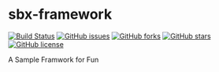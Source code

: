 # sbx-framework
[![Build Status](https://travis-ci.org/JodenHe/sbx-framework.svg?branch=master)](https://travis-ci.org/JodenHe/sbx-framework) 
[![GitHub issues](https://img.shields.io/github/issues/JodenHe/sbx-framework.svg)](https://github.com/JodenHe/sbx-framework/issues) 
[![GitHub forks](https://img.shields.io/github/forks/JodenHe/sbx-framework.svg)](https://github.com/JodenHe/sbx-framework/network) 
[![GitHub stars](https://img.shields.io/github/stars/JodenHe/sbx-framework.svg)](https://github.com/JodenHe/sbx-framework/stargazers) 
[![GitHub license](https://img.shields.io/github/license/JodenHe/sbx-framework.svg)](https://github.com/JodenHe/sbx-framework/blob/master/LICENSE) 

A Sample Framwork for Fun
